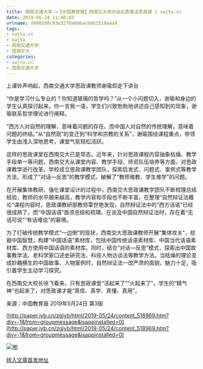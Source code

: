 ```yaml
---
title: 西南交通大学->【中国教育报】西南交大用对话反思激活思政课 | swjtu.cc
date: 2019-05-24 11:40:03
urlname: f898198c93e3270a806ac0862519eaa9
tags: 
- swjtu.cc
- swjtu
- 西南交通大学
- 西南交大
categories:
- swjtu.cc
- 西南交通大学
---
```



上课铃声响起，西南交通大学思政课教师谢瑜却走下讲台

“你是学习什么专业的？你知道玻璃的哲学吗？”从一个小问题切入，谢瑜和身边的学生认真探讨起来。你一言我一语，学生们兴致勃勃地讲述自己感知到的现象，谢瑜联系哲学理论进行阐释。

“西方人对自然的理解，意味着问题的存在。而中国人对自然的传统理解，意味着问题的终结。”从“自然观”的变迁到“科学和宗教的关系”，谢瑜围绕课程重点，带领学生由浅入深地思考，课堂气氛轻松活跃。

这样的思政课堂在西南交大已是常态。近年来，针对思政课程内容抽象枯燥、教学手段单一等问题，西南交大从课堂内容、教学手段、师资队伍培养等方面，对思政课教学进行改革。学校成立思政课教学团队，探索启发式、问题式、案例式等教学方法，形成了“对话—反思”的教学模式，破解了“教师难教、学生难学”的问题。

在开展集体教研、强化课堂设计的过程中，西南交大思政课教学团队不断梳理总结经验，教师的水平越来越高，教学内容和手段也不断丰富。在整理“自然辩证法概论”课程内容时，思政课教研部教师覃世艳发现，自然辩证法中的“西方话语”已经很成熟了，而“中国话语”亟须总结和梳理。在谈及中国自然辩证法时，存在着“无话可说”“有话难说”的窘境。

为了打破传统教学模式“一边倒”的现状，西南交大思政课教师开展“集体攻关”，挖掘中国智慧，构建“中国话语”素材库，包括中国传统话语素材库、中国当代话语素材库、西方使用中国话语的素材库。同时，结合“对话—反思”模式，探索出中国故事教学法、老科学家口述史研究法、科技人物访谈法等教学方法。当枯燥的理论变成妙趣横生的中国故事、人物案例时，自然辩证法一改严肃的面貌，魅力十足，吸引着学生主动学习探究。

在西南交大校长徐飞看来，只有思政课堂“活起来了”“火起来了”，学生的“精气神”也起来了，对思政课才能“真信、真学、真懂、真用”。

来源：中国教育报 2019年5月24日 第3版

[http://paper.jyb.cn/zgjyb/html/2019-05/24/content_518969.htm?div=-1&from=groupmessage&isappinstalled=0](http://paper.jyb.cn/zgjyb/html/2019-05/24/content_518969.htm?div=-1&from=groupmessage&isappinstalled=0)



![图](https://news.swjtu.edu.cn/upload/201905/24/201905241039050479.png)

[转入文章首发地址](https://news.swjtu.edu.cn/shownews-18415.shtml)